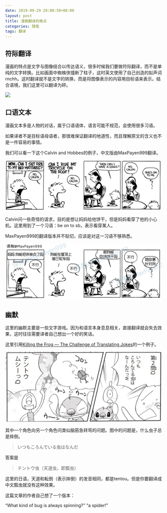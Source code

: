 ```yaml
---
date: 2019-09-29 20:08:50+08:00
layout: post
title: 漫画翻译的难点
categories: 随笔
tags: 翻译
---
```


## 符际翻译

漫画的特点是文字与图像结合以传达语义，很多时候我们要做符际翻译，而不是单纯的文字转换。比如画面中蜘蛛侠撞断了柱子，这时英文使用了自己创造的拟声词rnchh。这时翻译就不是文字的转换，而是将图像表示的内容用目标语来表示。结合语境，我们这里可以翻译为砰。

![](/album/comics/rnchh.jpg)

## 口语文本

漫画文本多是人物的对话，属于口语语体，语言可能不规范，会使用很多习语。

如果译者不是目标语母语者，那很难保证翻译的地道性，而且理解原文的含义也不是一件容易的事情。

我们可以看一下这个Calvin and Hobbes的例子，中文版由MaxPayen999翻译。

![](/album/comics/on_to_sb.jpg)
		
Calvin问一些奇怪的请求，目的是想让妈妈给他饼干，但是妈妈看穿了他的小心机。这里用到了一个习语：be on to sb，表示看穿某人。
		
MaxPayen999的翻译版本并不贴切，应该是对这一习语不够熟悉。
		
![](/album/comics/on_to_sb_cn.jpg)

## 幽默

这里的幽默主要是一些文字游戏。因为和语言本身息息相关，直接翻译就会失去效果，这时往往需要译者自己想出一个好的笑话。

这里引用[Killing the Frog — The Challenge of Translating Jokes](https://medium.com/@jasonmuell/killing-the-frog-the-challenge-of-translating-humor-3e70614c2a75)的一个例子。

![](/album/comics/joke.jpg)

其中一个角色向另一个角色问类似脑筋急转弯的问题。图中的问题是，什么虫子总是摔倒。

> いつもころんでいる虫はなんだ

答案是

> テントウ虫（天道虫，即瓢虫）

这里的日语，天道和転倒（表示摔倒）的发音相同，都是tentou。但是你要翻译成中文瓢虫就没有这种效果。

这篇文章的作者自己想了一个版本：

“What kind of bug is always spinning?” “a spider!”



